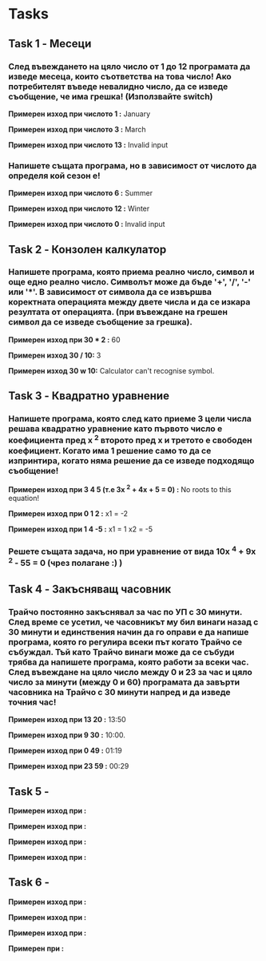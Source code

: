 # Tasks

## Task 1 - Месеци

### След въвеждането на цяло число от 1 до 12 програмата да изведе месеца, които съответства на това число! Ако потребителят въведе невалидно число, да се изведе съобщение, че има грешка! (Използвайте switch) 

**Примерен изход при числото 1 :** January

**Примерен изход при числото 3 :** March

**Примерен изход при числото 13 :** Invalid input
 
### Напишете същата програма, но в зависимост от числото да определя кой сезон е!

**Примерен изход при числото 6 :** Summer

**Примерен изход при числото 12 :** Winter

**Примерен изход при числото 0 :** Invalid input

## Task 2 - Конзолен калкулатор

### Напишете програма, която приема реално число, символ и още едно реално число. Символът може да бъде '+', '/', '-' или '*'. В зависимост от символа да се извършва коректната операцията между двете числа и да се изкара резултата от операцията. (при въвеждане на грешен символ да се изведе съобщение за грешка). 

**Примерен изход при 30 * 2 :** 60

**Примерен изход 30 / 10:** 3

**Примерен изход 30 w 10:** Calculator can't recognise symbol.

## Task 3 - Квадратно уравнение

### Напишете програма, която след като приеме 3 цели числа решава квадратно уравнение като първото число е коефициента пред x <sup>2</sup> второто пред x и третото е свободен коефициент. Когато има 1 решение само то да се изпринтира, когато няма решение да се изведе подходящо съобщение!

**Примерен изход при 3 4 5 (т.е 3x <sup>2</sup> + 4x + 5 = 0) :** No roots to this equation!

**Примерен изход при 0 1 2 :** x1 = -2

**Примерен изход при 1 4 -5 :** x1 = 1 x2 = -5

### Решете същата задача, но при уравнение от вида 10x <sup>4</sup> + 9x <sup>2</sup> - 55 = 0 (чрез полагане :) )

## Task 4 - Закъсняващ часовник
### Трайчо постоянно закъснявал за час по УП с 30 минути. След време се усетил, че часовникът му бил винаги назад с 30 минути и единствения начин да го оправи е да напише програма, която го регулира всеки път когато Трайчо се събуждал. Тъй като Трайчо винаги може да се събуди трябва да напишете програма, която работи за всеки час. След въвеждане на цяло число между 0 и 23 за час и цяло число за минути (между 0 и 60) програмата да завърти часовника на Трайчо с 30 минути напред и да изведе точния час!

**Примерен изход при 13 20 :** 13:50

**Примерен изход при 9 30 :** 10:00.

**Примерен изход при 0 49 :** 01:19

**Примерен изход при 23 59 :** 00:29

## Task 5 - 

**Примерен изход при :** 

**Примерен изход при :** 

**Примерен изход при :** 

**Примерен изход при :** 

## Task 6 - 

**Примерен изход при :** 

**Примерен изход при :** 

**Примерен изход при :** 

**Примерен при :** 
 
